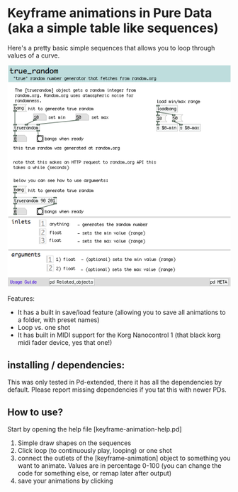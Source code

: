 # Keyframe animations in Pure Data (aka a simple table like sequences)

Here's a pretty basic simple sequences that allows you to loop through values of a curve. 

![truerandom.pd](https://raw.githubusercontent.com/PedroLopes/pd-plopes/master/plopes/screenshots_how_to_use/truerandom.png)


Features: 
* It has a built in save/load feature (allowing you to save all animations to a folder, with preset names)
* Loop vs. one shot
* It has built in MIDI support for the Korg Nanocontrol 1 (that black korg midi fader device, yes that one!)


## installing / dependencies:
This was only tested in Pd-extended, there it has all the dependencies by default. Please report missing dependencies if you tat this with newer PDs. 

## How to use? 

Start by opening the help file [keyframe-animation-help.pd]

1. Simple draw shapes on the sequences
2. Click loop (to continuously play, looping) or one shot
3. connect the outlets of the [keyframe-animation] object to something you want to animate. Values are in percentage 0-100 (you can change the code for something else, or remap later after output)
4. save your animations by clicking